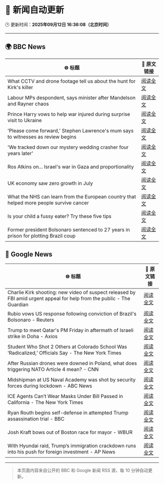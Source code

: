 # 🧠 新闻自动更新

🕒 更新时间：**2025年09月12日 16:36:08（北京时间）**

---

## 🌍 BBC News

| 🌐 标题 | 🔗 原文链接 |
|--------|-------------|
| What CCTV and drone footage tell us about the hunt for Kirk's killer | [阅读全文](https://www.bbc.com/news/videos/ce84y9ep1z8o?at_medium=RSS&at_campaign=rss) |
| Labour MPs despondent, says minister after Mandelson and Rayner chaos | [阅读全文](https://www.bbc.com/news/articles/cx238pwwqg6o?at_medium=RSS&at_campaign=rss) |
| Prince Harry vows to help war injured during surprise visit to Ukraine | [阅读全文](https://www.bbc.com/news/articles/c3dr859vxxjo?at_medium=RSS&at_campaign=rss) |
| 'Please come forward,' Stephen Lawrence's mum says to witnesses as review begins | [阅读全文](https://www.bbc.com/news/articles/cgrqnp09zl5o?at_medium=RSS&at_campaign=rss) |
| 'We tracked down our mystery wedding crasher four years later' | [阅读全文](https://www.bbc.com/news/articles/c7v1d3r6y8mo?at_medium=RSS&at_campaign=rss) |
| Ros Atkins on... Israel's war in Gaza and proportionality | [阅读全文](https://www.bbc.com/news/articles/cr5r76e127do?at_medium=RSS&at_campaign=rss) |
| UK economy saw zero growth in July | [阅读全文](https://www.bbc.com/news/articles/c203edl1zq3o?at_medium=RSS&at_campaign=rss) |
| What the NHS can learn from the European country that helped more people survive cancer | [阅读全文](https://www.bbc.com/news/articles/c701kw519lpo?at_medium=RSS&at_campaign=rss) |
| Is your child a fussy eater? Try these five tips | [阅读全文](https://www.bbc.com/news/articles/c3e712j3gq5o?at_medium=RSS&at_campaign=rss) |
| Former president Bolsonaro sentenced to 27 years in prison for plotting Brazil coup | [阅读全文](https://www.bbc.com/news/articles/c8xrqxk9p4xo?at_medium=RSS&at_campaign=rss) |

## 📰 Google News

| 🌐 标题 | 🔗 原文链接 |
|--------|-------------|
| Charlie Kirk shooting: new video of suspect released by FBI amid urgent appeal for help from the public - The Guardian | [阅读全文](https://news.google.com/rss/articles/CBMi5wFBVV95cUxQd29uLTJ2bjVEOTRSZ1ZfRUd4WERWMjJsQWg1UHd0U01BLWVFbW81TUZsYUd3a3ZKeTF1S1pFMnZfbERSdzR3NXBjRFVaUTZkaUFjdFlBbjhhcDJsYWRiUUFVTjhZVGRYbG9rcjVhM1J5YnNmWDRrZzFpVU92NWpNSU9ERFh3NlQtLVQtLWhjSWtyQjg4SEFxMWM0MW1jYkhPemQwNURWZ2Fvb1F0LVZtNHczT2ZXYzRvY0djcjFkLWhLQ0sxblpBbFo5akczYUphRWZHZGViTEpQTllwWEZzcnJwY1QzVkE?oc=5) |
| Rubio vows US response following conviction of Brazil's Bolsonaro - Reuters | [阅读全文](https://news.google.com/rss/articles/CBMisgFBVV95cUxOX01Oakx5am85anhmR0lLNU5CN3kzby1VUjhpZEp2YWdaSnJuRjZiUkpRVUs0YmZVTVo1SlRZXzZYQlh5RHhPU1BKYzZRYVNsUDQ1emMyOHZrMEwwMWszTmc3Z3lTR2djNVM0ZUg3c2x4eTdYbm9jRmZmLUJhLWIzTHZDQVlDbmpldlZObUFSWHhfWVZqRWtMbUt5emdOSWE1czFHTEl6THZjd3pMRXV6aVJR?oc=5) |
| Trump to meet Qatar's PM Friday in aftermath of Israeli strike in Doha - Axios | [阅读全文](https://news.google.com/rss/articles/CBMie0FVX3lxTE00M1B1RXVSQWRQS080b0dfa2hxUzNfX2tvVWtlMEJhYkRiZDdERkJNZFUxdnRqU0xaU29oM2pQaDc0Q2tEdTZYTVpsMjVRWG9iUGtnZG9OYTY1MjNfbV9MaHMybXd6QWdQTnFlS1FvSGlVQ29kUXZ4dmRpZw?oc=5) |
| Student Who Shot 2 Others at Colorado School Was ‘Radicalized,’ Officials Say - The New York Times | [阅读全文](https://news.google.com/rss/articles/CBMiigFBVV95cUxOa1hISkpiRWZZR2tVSzVSNHFaeXBxeG5UeXVUeWhMc09LZGlwZFExYzNTVktiN0cxMjRHYWVyYWdpTjh6TkxqSy1QaE1tTWZ3QU5mQzdXQXk2NlQ2SkdEejQ5a3g4WnQwRVdjLTYtTUdsVmVMajRFT1RRV3VoUFVtaGZXaE9xSHhzTlE?oc=5) |
| After Russian drones were downed in Poland, what does triggering NATO Article 4 mean? - CNN | [阅读全文](https://news.google.com/rss/articles/CBMif0FVX3lxTFBXbDh3b1FHaDR0Y09qOWVEZ0tjRkpwZk1tYXgzTlZRTy04a2VUaWtvODk5UTRENDhTNU9CWTFPbmtwc0xLcGVlN0VzWGpzdGZCbEFnTFVmOGV2bXotbU9yWFBlYUF5RC16MUR0cGpYTWxKXzJOMVppMDNvOXg0X0E?oc=5) |
| Midshipman at US Naval Academy was shot by security forces during lockdown - ABC News | [阅读全文](https://news.google.com/rss/articles/CBMinwFBVV95cUxPZ2h6aVhKdFRINHBHQ2JmTWFkblFua2FPa3JtcGRyMTVfcXBKRE9WSUVRV1lSMFQ0NW1aTVJNdTk1NW01OW42TkwwOGgyeHpwNHdWWjZSUjkzWTJxVEpNbVF2N2s2UTNFZjBTWWdmeXdJU01yMGZPaXhUTGZWcXJsck5wVGdPbXlPMXh4bDRVOC16TnkxUUNEaVJzNDBDeVXSAaQBQVVfeXFMUEVwTUpXVzMwZk5yNGtXRU9STWJLYkxNQXlBV0dpU2JMOG9jT1pPRjRJZmZhNlFCdC1RLTdxTFFNVThSWGczWEZITFdfcGN0Y3FEQU1fcmN4WTIzbmNrSFNuOWRuSEFqdmpMRlI5ZlhfMXcxODVXaWpjMml0U3FBYmhmRXE3VUczR0dad3pHcEx3cm5PN3J6UlFRMUZOTmVvNUxTY0w?oc=5) |
| ICE Agents Can’t Wear Masks Under Bill Passed in California - The New York Times | [阅读全文](https://news.google.com/rss/articles/CBMihgFBVV95cUxQeFVQWmJhNGVVa3NNR05oWlVCQkRpN25tZFl2SXBTMm55VXF5dEFRMnVibEVwRGFrMHF4am03Q2NqMjBxTFBRM1JTc2Fzenl6dDk5MXlqNmRjZnhyWi1GME5yTlJKYzR0WkMwbVZrOFdlMWZJVmZwY1F1X3o3SUVVMjJjQks0dw?oc=5) |
| Ryan Routh begins self-defense in attempted Trump assassination trial - BBC | [阅读全文](https://news.google.com/rss/articles/CBMiWkFVX3lxTE1SUG55a2pCeGtTVHR0U2E4eC0tTnlfQ3BaWVU1NlhMSGxjZzlrb3g2blZxVDlUYUdEQjVoRDhlY2I4NVFfR21uM1ZJdFl6aDdueDdCNWFWY0NlUdIBX0FVX3lxTE9US1poVFVSS19LSzRJOHBJNkFMUnQzTktUSm5CNFpHOGFGT0FQcm82c3daNjRnXzVWT3c2UkdqbThfQ2QzU3did0RaSnlSOWNjN2V4LWJNVHlNMFNoYWZJ?oc=5) |
| Josh Kraft bows out of Boston race for mayor - WBUR | [阅读全文](https://news.google.com/rss/articles/CBMiiAFBVV95cUxQbXRtWGVYTF9aTjNPdnFFOUljMmtVNU1odjllZGNNUTdkMl9Qb0ZqbkNuZnlSNWJUa1IzTlFpRVM2ZzhueURpc2xvWjZwNWYxZnlfQ2JHaldscWYyM3V0dXJKQnNsMDF4S1J5RDQtTW1aWThnV3lhYWQzeWJyMUtfeEUwUEJPU0xI?oc=5) |
| With Hyundai raid, Trump’s immigration crackdown runs into his push for foreign investment - AP News | [阅读全文](https://news.google.com/rss/articles/CBMiswFBVV95cUxQSDl6Vkl6V3ZRMHZNWTYyUVFJMjhUWUd5N2h1NnY3SE5vS2Rvc2dhcHhyM1FBZmlZb1hrTFJuN3ZpUUdmQjV4MVNTclM0cGhyZTNzMGxfRjB4Z3UwZlUyUko5Z0d5VWVaa2ljQmtOWHVIdWlOVWtuRVk3ZUxBNzdidUdrV1NQWmlZNGE4RV8zcFY5X3h0bG9uTXdoQlBYT3VsUnhqeC1WVkJ3VEdxSERoOXpaQQ?oc=5) |

---
> 本页面内容来自公开的 BBC 和 Google 新闻 RSS 源，每 10 分钟自动更新。
